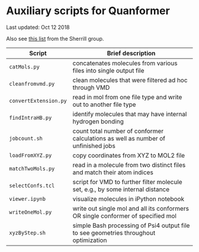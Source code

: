 
# Auxiliary scripts for Quanformer
Last updated: Oct 12 2018

Also see [this list](http://vergil.chemistry.gatech.edu/resources/utilities.html) from the Sherrill group.  

| Script                | Brief description
| ----------------------|----------------------------------------------------------------------------------------|
| `catMols.py`          | concatenates molecules from various files into single output file                      |
| `cleanfromvmd.py`     | clean molecules that were filtered ad hoc through VMD                                  |
| `convertExtension.py` | read in mol from one file type and write out to another file type                      |
| `findIntraHB.py`      | identify molecules that may have internal hydrogen bonding                             |
| `jobcount.sh`         | count total number of conformer calculations as well as number of unfinished jobs      |
| `loadFromXYZ.py`      | copy coordinates from XYZ to MOL2 file                                                 |
| `matchTwoMols.py`     | read in a molecule from two distinct files and match their atom indices                |
| `selectConfs.tcl`     | script for VMD to further filter molecule set, e.g., by some internal distance         |
| `viewer.ipynb`        | visualize molecules in iPython notebook                                                |
| `writeOneMol.py`      | write out single mol and all its conformers OR single conformer of specified mol       |
| `xyzByStep.sh`        | simple Bash processing of Psi4 output file to see geometries throughout optimization   |

